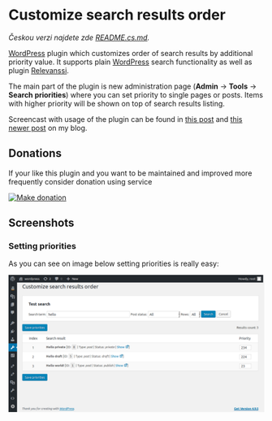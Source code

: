 # Customize search results order

_Českou verzi najdete zde [README.cs.md][4]._

[WordPress][1] plugin which customizes order of search results by additional priority value. It supports plain [WordPress][1] search functionality as well as plugin [Relevanssi][2].

The main part of the plugin is new administration page (__Admin__ -> __Tools__ -> __Search priorities__) where you can set priority to single pages or posts. Items with higher priority will be shown on top of search results listing.

Screencast with usage of the plugin can be found in [this post][5] and [this newer post][6] on my blog.

## Donations

If your like this plugin and you want to be maintained and improved more frequently consider donation using service

[![Make donation](https://www.paypalobjects.com/webstatic/paypalme/images/pp_logo_small.png "PayPal.Me, your link to getting paid")][3]

## Screenshots

### Setting priorities

As you can see on image below setting priorities is really easy:

![Administration page](assets/screenshots/screenshot-01.png "Administration page")

[1]:https://wordpress.org/
[2]:https://www.relevanssi.com/
[3]:https://www.paypal.me/ondrejd
[4]:README.cs.md
[5]:https://ondrejd.com/en/wordpress-changing-of-priority-of-search-results/
[6]:https://ondrejd.com/en/plugin-customize-search-results-order/